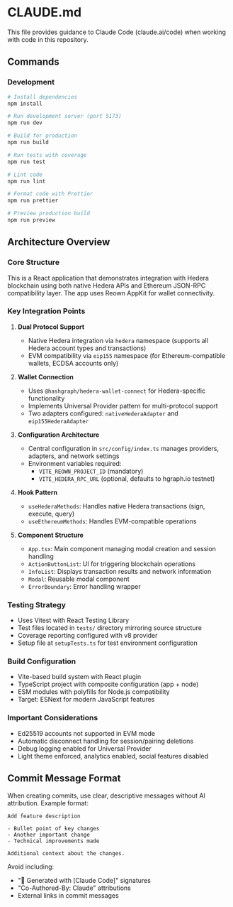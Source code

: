 # CLAUDE.md

This file provides guidance to Claude Code (claude.ai/code) when working with code in this repository.

## Commands

### Development
```bash
# Install dependencies
npm install

# Run development server (port 5173)
npm run dev

# Build for production
npm run build

# Run tests with coverage
npm run test

# Lint code
npm run lint

# Format code with Prettier
npm run prettier

# Preview production build
npm run preview
```

## Architecture Overview

### Core Structure
This is a React application that demonstrates integration with Hedera blockchain using both native Hedera APIs and Ethereum JSON-RPC compatibility layer. The app uses Reown AppKit for wallet connectivity.

### Key Integration Points

1. **Dual Protocol Support**
   - Native Hedera integration via `hedera` namespace (supports all Hedera account types and transactions)
   - EVM compatibility via `eip155` namespace (for Ethereum-compatible wallets, ECDSA accounts only)

2. **Wallet Connection**
   - Uses `@hashgraph/hedera-wallet-connect` for Hedera-specific functionality
   - Implements Universal Provider pattern for multi-protocol support
   - Two adapters configured: `nativeHederaAdapter` and `eip155HederaAdapter`

3. **Configuration Architecture**
   - Central configuration in `src/config/index.ts` manages providers, adapters, and network settings
   - Environment variables required:
     - `VITE_REOWN_PROJECT_ID` (mandatory)
     - `VITE_HEDERA_RPC_URL` (optional, defaults to hgraph.io testnet)

4. **Hook Pattern**
   - `useHederaMethods`: Handles native Hedera transactions (sign, execute, query)
   - `useEthereumMethods`: Handles EVM-compatible operations

5. **Component Structure**
   - `App.tsx`: Main component managing modal creation and session handling
   - `ActionButtonList`: UI for triggering blockchain operations
   - `InfoList`: Displays transaction results and network information
   - `Modal`: Reusable modal component
   - `ErrorBoundary`: Error handling wrapper

### Testing Strategy
- Uses Vitest with React Testing Library
- Test files located in `tests/` directory mirroring source structure
- Coverage reporting configured with v8 provider
- Setup file at `setupTests.ts` for test environment configuration

### Build Configuration
- Vite-based build system with React plugin
- TypeScript project with composite configuration (app + node)
- ESM modules with polyfills for Node.js compatibility
- Target: ESNext for modern JavaScript features

### Important Considerations
- Ed25519 accounts not supported in EVM mode
- Automatic disconnect handling for session/pairing deletions
- Debug logging enabled for Universal Provider
- Light theme enforced, analytics enabled, social features disabled

## Commit Message Format

When creating commits, use clear, descriptive messages without AI attribution. Example format:

```
Add feature description

- Bullet point of key changes
- Another important change
- Technical improvements made

Additional context about the changes.
```

Avoid including:
- "🤖 Generated with [Claude Code]" signatures
- "Co-Authored-By: Claude" attributions
- External links in commit messages